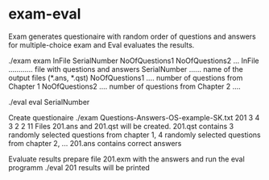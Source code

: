 # exam-eval
Exam generates questionaire with random order of questions and answers for multiple-choice exam and Eval evaluates the results.

./exam 
exam InFile SerialNumber NoOfQuestions1 NoOfQuestions2 ...
InFile ............ file with questions and answers
SerialNumber ...... name of the output files (*.ans, *.qst)
NoOfQuestions1 .... number of questions from Chapter 1
NoOfQuestions2 .... number of questions from Chapter 2
....

./eval
eval SerialNumber

Create questionaire
./exam Questions-Answers-OS-example-SK.txt 201 3 4 3 2 2 11
Files 201.ans and 201.qst will be created.
201.qst contains 3 randomly selected questions from chapter 1, 4 randomly selected questions from chapter 2, ...
201.ans contains correct answers

Evaluate results
prepare file 201.exm with the answers and run the eval programm
./eval 201
results will be printed

